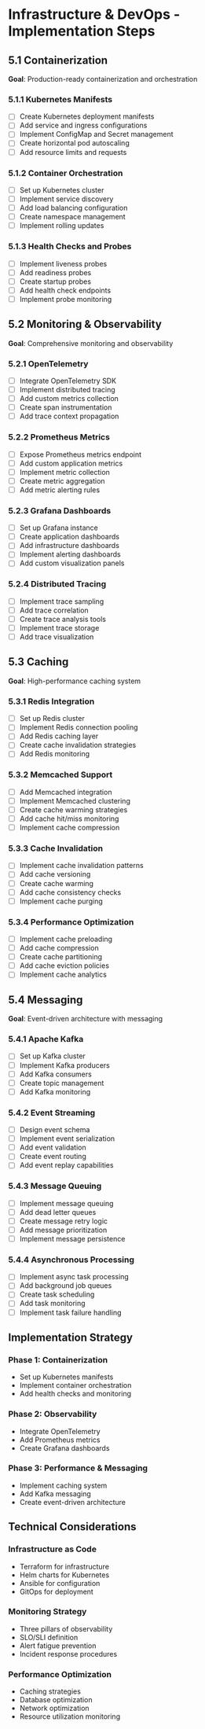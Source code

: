 # Infrastructure & DevOps - Implementation Steps

## 5.1 Containerization
**Goal**: Production-ready containerization and orchestration

### 5.1.1 Kubernetes Manifests
- [ ] Create Kubernetes deployment manifests
- [ ] Add service and ingress configurations
- [ ] Implement ConfigMap and Secret management
- [ ] Create horizontal pod autoscaling
- [ ] Add resource limits and requests

### 5.1.2 Container Orchestration
- [ ] Set up Kubernetes cluster
- [ ] Implement service discovery
- [ ] Add load balancing configuration
- [ ] Create namespace management
- [ ] Implement rolling updates

### 5.1.3 Health Checks and Probes
- [ ] Implement liveness probes
- [ ] Add readiness probes
- [ ] Create startup probes
- [ ] Add health check endpoints
- [ ] Implement probe monitoring

## 5.2 Monitoring & Observability
**Goal**: Comprehensive monitoring and observability

### 5.2.1 OpenTelemetry
- [ ] Integrate OpenTelemetry SDK
- [ ] Implement distributed tracing
- [ ] Add custom metrics collection
- [ ] Create span instrumentation
- [ ] Add trace context propagation

### 5.2.2 Prometheus Metrics
- [ ] Expose Prometheus metrics endpoint
- [ ] Add custom application metrics
- [ ] Implement metric collection
- [ ] Create metric aggregation
- [ ] Add metric alerting rules

### 5.2.3 Grafana Dashboards
- [ ] Set up Grafana instance
- [ ] Create application dashboards
- [ ] Add infrastructure dashboards
- [ ] Implement alerting dashboards
- [ ] Add custom visualization panels

### 5.2.4 Distributed Tracing
- [ ] Implement trace sampling
- [ ] Add trace correlation
- [ ] Create trace analysis tools
- [ ] Implement trace storage
- [ ] Add trace visualization

## 5.3 Caching
**Goal**: High-performance caching system

### 5.3.1 Redis Integration
- [ ] Set up Redis cluster
- [ ] Implement Redis connection pooling
- [ ] Add Redis caching layer
- [ ] Create cache invalidation strategies
- [ ] Add Redis monitoring

### 5.3.2 Memcached Support
- [ ] Add Memcached integration
- [ ] Implement Memcached clustering
- [ ] Create cache warming strategies
- [ ] Add cache hit/miss monitoring
- [ ] Implement cache compression

### 5.3.3 Cache Invalidation
- [ ] Implement cache invalidation patterns
- [ ] Add cache versioning
- [ ] Create cache warming
- [ ] Add cache consistency checks
- [ ] Implement cache purging

### 5.3.4 Performance Optimization
- [ ] Implement cache preloading
- [ ] Add cache compression
- [ ] Create cache partitioning
- [ ] Add cache eviction policies
- [ ] Implement cache analytics

## 5.4 Messaging
**Goal**: Event-driven architecture with messaging

### 5.4.1 Apache Kafka
- [ ] Set up Kafka cluster
- [ ] Implement Kafka producers
- [ ] Add Kafka consumers
- [ ] Create topic management
- [ ] Add Kafka monitoring

### 5.4.2 Event Streaming
- [ ] Design event schema
- [ ] Implement event serialization
- [ ] Add event validation
- [ ] Create event routing
- [ ] Add event replay capabilities

### 5.4.3 Message Queuing
- [ ] Implement message queuing
- [ ] Add dead letter queues
- [ ] Create message retry logic
- [ ] Add message prioritization
- [ ] Implement message persistence

### 5.4.4 Asynchronous Processing
- [ ] Implement async task processing
- [ ] Add background job queues
- [ ] Create task scheduling
- [ ] Add task monitoring
- [ ] Implement task failure handling

## Implementation Strategy

### Phase 1: Containerization
- Set up Kubernetes manifests
- Implement container orchestration
- Add health checks and monitoring

### Phase 2: Observability
- Integrate OpenTelemetry
- Add Prometheus metrics
- Create Grafana dashboards

### Phase 3: Performance & Messaging
- Implement caching system
- Add Kafka messaging
- Create event-driven architecture

## Technical Considerations

### Infrastructure as Code
- Terraform for infrastructure
- Helm charts for Kubernetes
- Ansible for configuration
- GitOps for deployment

### Monitoring Strategy
- Three pillars of observability
- SLO/SLI definition
- Alert fatigue prevention
- Incident response procedures

### Performance Optimization
- Caching strategies
- Database optimization
- Network optimization
- Resource utilization monitoring
